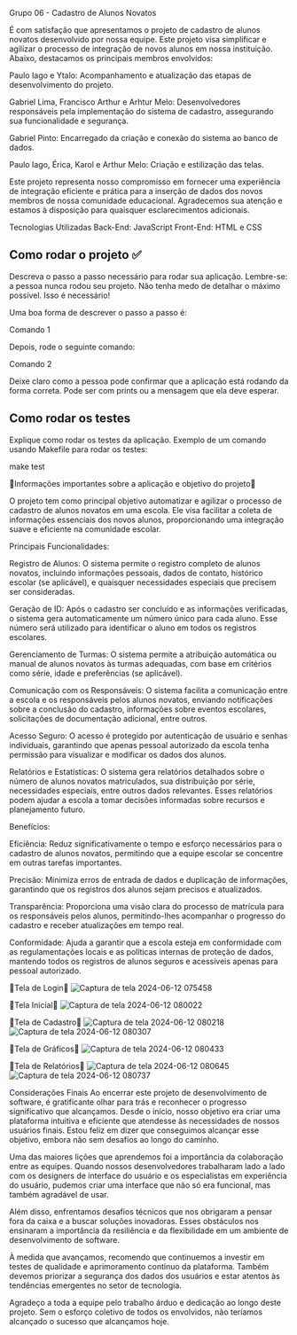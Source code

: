 Grupo 06 - Cadastro de Alunos Novatos

É com satisfação que apresentamos o projeto de cadastro de alunos novatos desenvolvido por nossa equipe. Este projeto visa simplificar e agilizar o processo de integração de novos alunos em nossa instituição. Abaixo, destacamos os principais membros envolvidos:

Paulo Iago e Ytalo: Acompanhamento e atualização das etapas de desenvolvimento do projeto.

Gabriel Lima, Francisco Arthur e Arhtur Melo: Desenvolvedores responsáveis pela implementação do sistema de cadastro, assegurando sua funcionalidade e segurança.

Gabriel Pinto: Encarregado da criação e conexão do sistema ao banco de dados.

Paulo Iago, Érica, Karol e Arthur Melo: Criação e estilização das telas. 

Este projeto representa nosso compromisso em fornecer uma experiência de integração eficiente e prática para a inserção de dados dos novos membros de nossa comunidade educacional. Agradecemos sua atenção e estamos à disposição para quaisquer esclarecimentos adicionais.

Tecnologias Utilizadas
Back-End: JavaScript
Front-End: HTML e CSS

## Como rodar o projeto ✅

Descreva o passo a passo necessário para rodar sua aplicação. Lembre-se: a pessoa nunca rodou seu projeto. Não tenha medo de detalhar o máximo possível. Isso é necessário!

Uma boa forma de descrever o passo a passo é:


Comando 1


Depois, rode o seguinte comando:


Comando 2


Deixe claro como a pessoa pode confirmar que a aplicação está rodando da forma correta. Pode ser com prints ou a mensagem que ela deve esperar.

## Como rodar os testes

Explique como rodar os testes da aplicação. Exemplo de um comando usando Makefile para rodar os testes:


make test


📌Informações importantes sobre a aplicação e objetivo do projeto📌

O projeto tem como principal objetivo automatizar e agilizar o processo de cadastro de alunos novatos em uma escola. Ele visa facilitar a coleta de informações essenciais dos novos alunos, proporcionando uma integração suave e eficiente na comunidade escolar.

Principais Funcionalidades:


Registro de Alunos: O sistema permite o registro completo de alunos novatos, incluindo informações pessoais, dados de contato, histórico escolar (se aplicável), e quaisquer necessidades especiais que precisem ser consideradas.


Geração de ID: Após o cadastro ser concluído e as informações verificadas, o sistema gera automaticamente um número único para cada aluno. Esse número será utilizado para identificar o aluno em todos os registros escolares.

Gerenciamento de Turmas: O sistema permite a atribuição automática ou manual de alunos novatos às turmas adequadas, com base em critérios como série, idade e preferências (se aplicável).

Comunicação com os Responsáveis: O sistema facilita a comunicação entre a escola e os responsáveis pelos alunos novatos, enviando notificações sobre a conclusão do cadastro, informações sobre eventos escolares, solicitações de documentação adicional, entre outros.

Acesso Seguro: O acesso é protegido por autenticação de usuário e senhas individuais, garantindo que apenas pessoal autorizado da escola tenha permissão para visualizar e modificar os dados dos alunos.

Relatórios e Estatísticas: O sistema gera relatórios detalhados sobre o número de alunos novatos matriculados, sua distribuição por série, necessidades especiais, entre outros dados relevantes. Esses relatórios podem ajudar a escola a tomar decisões informadas sobre recursos e planejamento futuro.

Benefícios:

Eficiência: Reduz significativamente o tempo e esforço necessários para o cadastro de alunos novatos, permitindo que a equipe escolar se concentre em outras tarefas importantes.

Precisão: Minimiza erros de entrada de dados e duplicação de informações, garantindo que os registros dos alunos sejam precisos e atualizados.

Transparência: Proporciona uma visão clara do processo de matrícula para os responsáveis pelos alunos, permitindo-lhes acompanhar o progresso do cadastro e receber atualizações em tempo real.

Conformidade: Ajuda a garantir que a escola esteja em conformidade com as regulamentações locais e as políticas internas de proteção de dados, mantendo todos os registros de alunos seguros e acessíveis apenas para pessoal autorizado.

📌Tela de Login📌
![Captura de tela 2024-06-12 075458](https://github.com/PauloIago/Trabalho-Inscri-o-dos-Novatos/assets/117213286/08b9cce6-f0df-4dd9-b99b-fa8f61e70275)

📌Tela Inicial📌
![Captura de tela 2024-06-12 080022](https://github.com/PauloIago/Trabalho-Inscri-o-dos-Novatos/assets/117213286/3fbd2279-1931-4830-8756-6ac75a8d7869)

📌Tela de Cadastro📌
![Captura de tela 2024-06-12 080218](https://github.com/PauloIago/Trabalho-Inscri-o-dos-Novatos/assets/117213286/809ca4a0-172a-4975-a355-a93ee26fdf9e)
![Captura de tela 2024-06-12 080307](https://github.com/PauloIago/Trabalho-Inscri-o-dos-Novatos/assets/117213286/1689dc5b-5e1e-494d-9a8c-ecef0c514dd9)

📌Tela de Gráficos📌
![Captura de tela 2024-06-12 080433](https://github.com/PauloIago/Trabalho-Inscri-o-dos-Novatos/assets/117213286/52f0596f-61f5-4e1a-85e3-68cb0ea853f6)

📌Tela de Relatórios📌
![Captura de tela 2024-06-12 080645](https://github.com/PauloIago/Trabalho-Inscri-o-dos-Novatos/assets/117213286/2dbb1378-6f73-4929-ab87-610acbe6e929)
![Captura de tela 2024-06-12 080737](https://github.com/PauloIago/Trabalho-Inscri-o-dos-Novatos/assets/117213286/87c3ec54-a82c-48b2-a87d-ae805c9f7d75)

Considerações Finais
Ao encerrar este projeto de desenvolvimento de software, é gratificante olhar para trás e reconhecer o progresso significativo que alcançamos. Desde o início, nosso objetivo era criar uma plataforma intuitiva e eficiente que atendesse às necessidades de nossos usuários finais. Estou feliz em dizer que conseguimos alcançar esse objetivo, embora não sem desafios ao longo do caminho.

Uma das maiores lições que aprendemos foi a importância da colaboração entre as equipes. Quando nossos desenvolvedores trabalharam lado a lado com os designers de interface do usuário e os especialistas em experiência do usuário, pudemos criar uma interface que não só era funcional, mas também agradável de usar.

Além disso, enfrentamos desafios técnicos que nos obrigaram a pensar fora da caixa e a buscar soluções inovadoras. Esses obstáculos nos ensinaram a importância da resiliência e da flexibilidade em um ambiente de desenvolvimento de software.

À medida que avançamos, recomendo que continuemos a investir em testes de qualidade e aprimoramento contínuo da plataforma. Também devemos priorizar a segurança dos dados dos usuários e estar atentos às tendências emergentes no setor de tecnologia.

Agradeço a toda a equipe pelo trabalho árduo e dedicação ao longo deste projeto. Sem o esforço coletivo de todos os envolvidos, não teríamos alcançado o sucesso que alcançamos hoje.

































